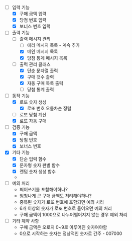 - [ ]  입력 기능
    - [x]  구매 금액 입력
    - [x]  당첨 번호 입력
    - [x]  보너스 번호 입력
- [ ]  출력 기능
    - [ ]  출력 메시지 관리
        - [ ]  에러 메시지 목록 - 계속 추가
        - [x]  메인 메시지 목록
        - [x]  당첨 통계 메시지 목록
    - [ ]  출력 관리 클래스
        - [x]  단순 문자열 출력
        - [x]  구매 갯수 출력
        - [x]  자동 구매 목록 출력
        - [ ]  당첨 통계 출력
- [ ]  동작 기능
    - [x]  로또 숫자 생성
        - [x]  로또 번호 오름차순 정렬
    - [ ]  로또 당첨 계산
    - [x]  로또 자동 구매
- [ ]  검증 기능
    - [x]  구매 금액
    - [x]  당첨 번호
    - [x]  보너스 번호
- [x]  기타 기능
    - [x]  단순 입력 함수
    - [x]  문자형 숫자 판별 함수
    - [x]  랜덤 숫자 생성 함수
    - 
- [ ]  예외 처리
    - 띄어쓰기를 포함해야하나?
    - 엄청나게 큰 구매 금액도 처리해야하나?
    - 중복된 숫자가 로또 번호에 포함되면 예외 처리
    - 6개 이상의 숫자가 로또 번호로 들어오면 예외 처리
    - 구매 금액이 1000으로 나누어떨어지지 않는 경우 예외 처리
- [ ]  기타 제약 사항
    -  구매 금액은 오로지 0~9로 이루어진 숫자여야함
    -  0으로 시작하는 숫자는 정상적인 숫자로 간주 - 007000
